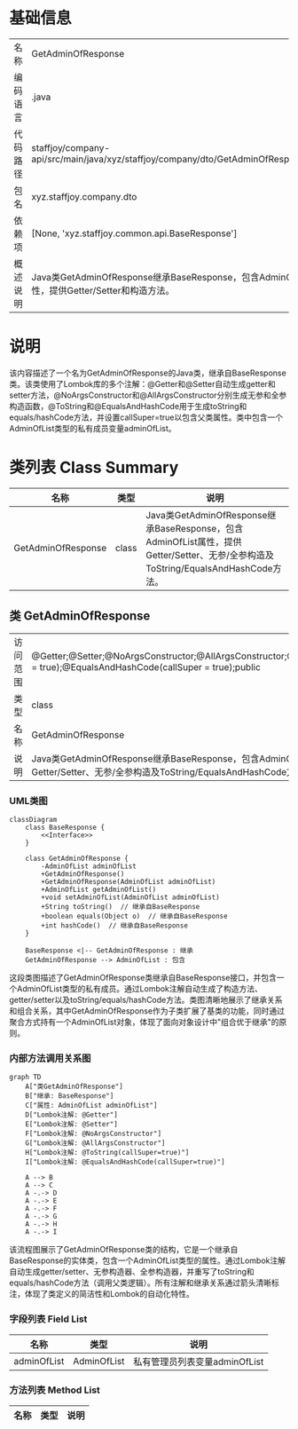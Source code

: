 # 基础信息

|      |      |
|------|------|
| 名称 | GetAdminOfResponse |
| 编码语言 | .java |
| 代码路径 | staffjoy/company-api/src/main/java/xyz/staffjoy/company/dto/GetAdminOfResponse.java |
| 包名 | xyz.staffjoy.company.dto |
| 依赖项 | [None, 'xyz.staffjoy.common.api.BaseResponse'] |
| 概述说明 | Java类GetAdminOfResponse继承BaseResponse，包含AdminOfList属性，提供Getter/Setter和构造方法。 |

# 说明

该内容描述了一个名为GetAdminOfResponse的Java类，继承自BaseResponse类。该类使用了Lombok库的多个注解：@Getter和@Setter自动生成getter和setter方法，@NoArgsConstructor和@AllArgsConstructor分别生成无参和全参构造函数，@ToString和@EqualsAndHashCode用于生成toString和equals/hashCode方法，并设置callSuper=true以包含父类属性。类中包含一个AdminOfList类型的私有成员变量adminOfList。

# 类列表 Class Summary

| 名称   | 类型  | 说明 |
|-------|------|-------------|
| GetAdminOfResponse | class | Java类GetAdminOfResponse继承BaseResponse，包含AdminOfList属性，提供Getter/Setter、无参/全参构造及ToString/EqualsAndHashCode方法。 |



## 类 GetAdminOfResponse

|      |      |
|------|------|
| 访问范围 | @Getter;@Setter;@NoArgsConstructor;@AllArgsConstructor;@ToString(callSuper = true);@EqualsAndHashCode(callSuper = true);public |
| 类型 | class |
| 名称 | GetAdminOfResponse |
| 说明 | Java类GetAdminOfResponse继承BaseResponse，包含AdminOfList属性，提供Getter/Setter、无参/全参构造及ToString/EqualsAndHashCode方法。 |


### UML类图

```mermaid
classDiagram
    class BaseResponse {
        <<Interface>>
    }
    
    class GetAdminOfResponse {
        -AdminOfList adminOfList
        +GetAdminOfResponse()
        +GetAdminOfResponse(AdminOfList adminOfList)
        +AdminOfList getAdminOfList()
        +void setAdminOfList(AdminOfList adminOfList)
        +String toString()  // 继承自BaseResponse
        +boolean equals(Object o)  // 继承自BaseResponse
        +int hashCode()  // 继承自BaseResponse
    }
    
    BaseResponse <|-- GetAdminOfResponse : 继承
    GetAdminOfResponse --> AdminOfList : 包含
```

这段类图描述了GetAdminOfResponse类继承自BaseResponse接口，并包含一个AdminOfList类型的私有成员。通过Lombok注解自动生成了构造方法、getter/setter以及toString/equals/hashCode方法。类图清晰地展示了继承关系和组合关系，其中GetAdminOfResponse作为子类扩展了基类的功能，同时通过聚合方式持有一个AdminOfList对象，体现了面向对象设计中"组合优于继承"的原则。


### 内部方法调用关系图

```mermaid
graph TD
    A["类GetAdminOfResponse"]
    B["继承: BaseResponse"]
    C["属性: AdminOfList adminOfList"]
    D["Lombok注解: @Getter"]
    E["Lombok注解: @Setter"]
    F["Lombok注解: @NoArgsConstructor"]
    G["Lombok注解: @AllArgsConstructor"]
    H["Lombok注解: @ToString(callSuper=true)"]
    I["Lombok注解: @EqualsAndHashCode(callSuper=true)"]

    A --> B
    A --> C
    A -.-> D
    A -.-> E
    A -.-> F
    A -.-> G
    A -.-> H
    A -.-> I
```

该流程图展示了GetAdminOfResponse类的结构，它是一个继承自BaseResponse的实体类，包含一个AdminOfList类型的属性。通过Lombok注解自动生成getter/setter、无参构造器、全参构造器，并重写了toString和equals/hashCode方法（调用父类逻辑）。所有注解和继承关系通过箭头清晰标注，体现了类定义的简洁性和Lombok的自动化特性。

### 字段列表 Field List

| 名称  | 类型  | 说明 |
|-------|-------|------|
| adminOfList | AdminOfList | 私有管理员列表变量adminOfList |

### 方法列表 Method List

| 名称  | 类型  | 说明 |
|-------|-------|------|




